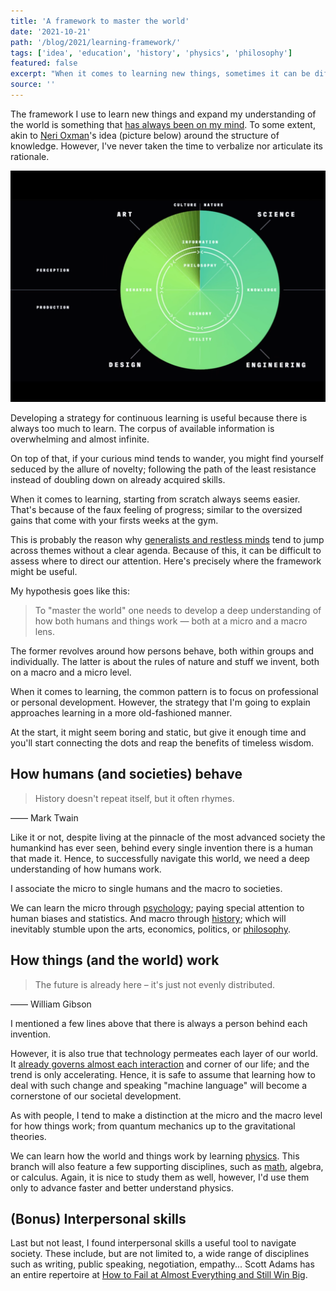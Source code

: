 ```yaml
---
title: 'A framework to master the world'
date: '2021-10-21'
path: '/blog/2021/learning-framework/'
tags: ['idea', 'education', 'history', 'physics', 'philosophy']
featured: false
excerpt: "When it comes to learning new things, sometimes it can be difficult to assess where to direct our attention. Because of this, I've developed a simple, yet timeless, framework to approach learning."
source: ''
---
```


The framework I use to learn new things and expand my understanding of the world is something that [has always been on my mind](/blog/2018/broken-notes). To some extent, akin to [Neri Oxman](https://en.wikipedia.org/wiki/Neri_Oxman)'s idea (picture below) around the structure of knowledge. However, I've never taken the time to verbalize nor articulate its rationale.

![Framework of knowledge by Neri Oxman](../images/neri-oxman-framework.jpg 'Framework of knowledge by Neri Oxman')

Developing a strategy for continuous learning is useful because there is always too much to learn. The corpus of available information is overwhelming and almost infinite.

On top of that, if your curious mind tends to wander, you might find yourself seduced by the allure of novelty; following the path of the least resistance instead of doubling down on already acquired skills.

When it comes to learning, starting from scratch always seems easier. That's because of the faux feeling of progress; similar to the oversized gains that come with your firsts weeks at the gym.

This is probably the reason why [generalists and restless minds](/blog/2020/generalists) tend to jump across themes without a clear agenda. Because of this, it can be difficult to assess where to direct our attention. Here's precisely where the framework might be useful.

My hypothesis goes like this:

> To "master the world" one needs to develop a deep understanding of how both humans and things work — both at a micro and a macro lens.

The former revolves around how persons behave, both within groups and individually. The latter is about the rules of nature and stuff we invent, both on a macro and a micro level.

When it comes to learning, the common pattern is to focus on professional or personal development. However, the strategy that I'm going to explain approaches learning in a more old-fashioned manner.

At the start, it might seem boring and static, but give it enough time and you'll start connecting the dots and reap the benefits of timeless wisdom.

## How humans (and societies) behave

> History doesn't repeat itself, but it often rhymes.

—— Mark Twain

Like it or not, despite living at the pinnacle of the most advanced society the humankind has ever seen, behind every single invention there is a human that made it. Hence, to successfully navigate this world, we need a deep understanding of how humans work.

I associate the micro to single humans and the macro to societies.

We can learn the micro through [psychology](https://medium.com/@yegg/mental-models-i-find-repeatedly-useful-936f1cc405d); paying special attention to human biases and statistics. And macro through [history](https://www.dancarlin.com/hardcore-history-series/); which will inevitably stumble upon the arts, economics, politics, or [philosophy](https://www.susanrigetti.com/philosophy).

## How things (and the world) work

> The future is already here – it's just not evenly distributed.

—— William Gibson

I mentioned a few lines above that there is always a person behind each invention.

However, it is also true that technology permeates each layer of our world. It [already governs almost each interaction](https://waitbutwhy.com/2015/01/artificial-intelligence-revolution-1.html) and corner of our life; and the trend is only accelerating. Hence, it is safe to assume that learning how to deal with such change and speaking "machine language" will become a cornerstone of our societal development.

As with people, I tend to make a distinction at the micro and the macro level for how things work; from quantum mechanics up to the gravitational theories.

We can learn how the world and things work by learning [physics](https://www.susanrigetti.com/physics). This branch will also feature a few supporting disciplines, such as [math](https://www.susanrigetti.com/math), algebra, or calculus. Again, it is nice to study them as well, however, I'd use them only to advance faster and better understand physics.

## (Bonus) Interpersonal skills

Last but not least, I found interpersonal skills a useful tool to navigate society. These include, but are not limited to, a wide range of disciplines such as writing, public speaking, negotiation, empathy... Scott Adams has an entire repertoire at [How to Fail at Almost Everything and Still Win Big](/blog/2020/win-big).
